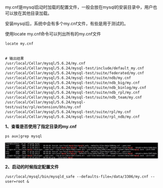my.cnf是mysql启动时加载的配置文件，一般会放在mysql的安装目录中，用户也可以放在其他目录加载。

安装mysql后，系统中会有多个my.cnf文件，有些是用于测试的。

使用locate my.cnf命令可以列出所有的my.cnf文件



```shell
locate my.cnf


# 输出结果
/usr/local/Cellar/mysql/5.6.24/my.cnf
/usr/local/Cellar/mysql/5.6.24/mysql-test/include/default_my.cnf
/usr/local/Cellar/mysql/5.6.24/mysql-test/suite/federated/my.cnf
/usr/local/Cellar/mysql/5.6.24/mysql-test/suite/ndb/my.cnf
/usr/local/Cellar/mysql/5.6.24/mysql-test/suite/ndb_big/my.cnf
/usr/local/Cellar/mysql/5.6.24/mysql-test/suite/ndb_binlog/my.cnf
/usr/local/Cellar/mysql/5.6.24/mysql-test/suite/ndb_rpl/my.cnf
/usr/local/Cellar/mysql/5.6.24/mysql-test/suite/ndb_team/my.cnf
/usr/local/Cellar/mysql/5.6.24/mysql-test/suite/rpl/extension/bhs/my.cnf
/usr/local/Cellar/mysql/5.6.24/mysql-test/suite/rpl/my.cnf
/usr/local/Cellar/mysql/5.6.24/mysql-test/suite/rpl_ndb/my.cnf
```



**1、查看是否使用了指定目录的my.cnf**

```shell
ps aux|grep mysql
```

![](https://raw.githubusercontent.com/jx199132/pic/master/pic/20190927155431.jpg)

**2、启动的时候指定配置文件**

```shell
/usr/local/mysql/bin/mysqld_safe --defaults-file=/data/3306/my.cnf --user=root &
```

